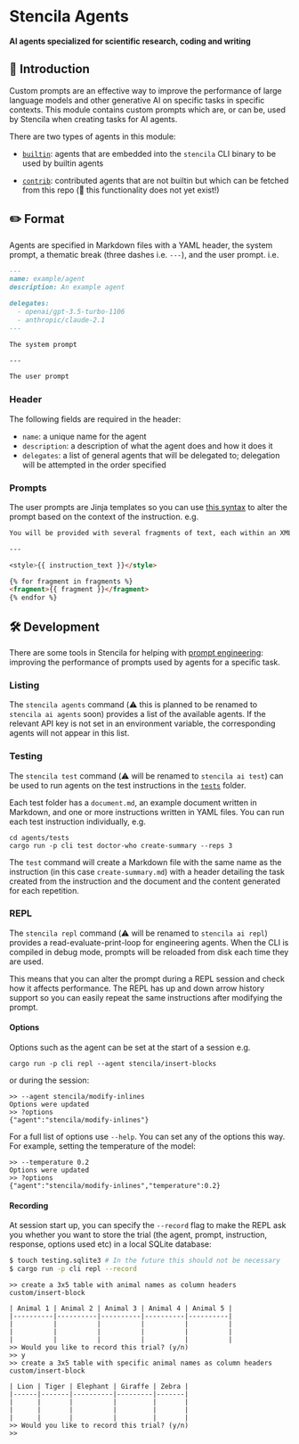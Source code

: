 # Stencila Agents

**AI agents specialized for scientific research, coding and writing**

## 🤖 Introduction

Custom prompts are an effective way to improve the performance of large language models and other generative AI on specific tasks in specific contexts. This module contains custom prompts which are, or can be, used by Stencila when creating tasks for AI agents.

There are two types of agents in this module:

- [`builtin`](builtin): agents that are embedded into the `stencila` CLI binary to be used by builtin agents

- [`contrib`](contrib): contributed agents that are not builtin but which can be fetched from this repo (🦄 this functionality does not yet exist!)

## ✏️ Format

Agents are specified in Markdown files with a YAML header, the system prompt, a thematic break (three dashes i.e. `---`), and the user prompt. i.e.

```markdown
---
name: example/agent
description: An example agent

delegates:
  - openai/gpt-3.5-turbo-1106
  - anthropic/claude-2.1
---

The system prompt

---

The user prompt
```

### Header

The following fields are required in the header:

- `name`: a unique name for the agent
- `description`: a description of what the agent does and how it does it
- `delegates`: a list of general agents that will be delegated to; delegation will be attempted in the order specified

### Prompts

The user prompts are Jinja templates so you can use [this syntax](https://docs.rs/minijinja/latest/minijinja/syntax/index.html) to alter the prompt based on the context of the instruction. e.g.

```markdown
You will be provided with several fragments of text, each within an XML <fragment> tag. Summarize the fragments as accurately as possible in the style provided in the XML <style> tag. Use no more than 4 sentences.

---

<style>{{ instruction_text }}</style>

{% for fragment in fragments %}
<fragment>{{ fragment }}</fragment>
{% endfor %}
```

## 🛠️ Development

There are some tools in Stencila for helping with [prompt engineering](https://en.wikipedia.org/wiki/Prompt_engineering): improving the performance of prompts used by agents for a specific task.

### Listing

The `stencila agents` command (⚠️ this is planned to be renamed to `stencila ai agents` soon) provides a list of the available agents. If the relevant API key is not set in an environment variable, the corresponding agents will not appear in this list.

### Testing

The `stencila test` command (⚠️ will be renamed to `stencila ai test`) can be used to run agents on the test instructions in the [`tests`](tests) folder.

Each test folder has a `document.md`, an example document written in Markdown, and one or more instructions written in YAML files. You can run each test instruction individually, e.g.

```console
cd agents/tests
cargo run -p cli test doctor-who create-summary --reps 3
```

The `test` command will create a Markdown file with the same name as the instruction (in this case `create-summary.md`) with a header detailing the task created from the instruction and the document and the content generated for each repetition.

### REPL

The `stencila repl` command (⚠️ will be renamed to `stencila ai repl`) provides a read-evaluate-print-loop for engineering agents. When the CLI is compiled in debug mode, prompts will be reloaded from disk each time they are used.

This means that you can alter the prompt during a REPL session and check how it affects performance. The REPL has up and down arrow history support so you can easily repeat the same instructions after modifying the prompt.

#### Options

Options such as the agent can be set at the start of a session e.g.

```console
cargo run -p cli repl --agent stencila/insert-blocks
```

or during the session:

```
>> --agent stencila/modify-inlines
Options were updated
>> ?options
{"agent":"stencila/modify-inlines"}
```

For a full list of options use `--help`. You can set any of the options this way. For example, setting the temperature of the model:

```
>> --temperature 0.2
Options were updated
>> ?options
{"agent":"stencila/modify-inlines","temperature":0.2}
```

#### Recording

At session start up, you can specify the `--record` flag to make the REPL ask you whether you want to store the trial (the agent, prompt, instruction, response, options used etc) in a local SQLite database:

```sh
$ touch testing.sqlite3 # In the future this should not be necessary
$ cargo run -p cli repl --record
```

```
>> create a 3x5 table with animal names as column headers
custom/insert-block

| Animal 1 | Animal 2 | Animal 3 | Animal 4 | Animal 5 |
|----------|----------|----------|----------|----------|
|          |          |          |          |          |
|          |          |          |          |          |
|          |          |          |          |          |
>> Would you like to record this trial? (y/n)
>> y
>> create a 3x5 table with specific animal names as column headers
custom/insert-block

| Lion | Tiger | Elephant | Giraffe | Zebra |
|------|-------|----------|---------|-------|
|      |       |          |         |       |
|      |       |          |         |       |
|      |       |          |         |       |
>> Would you like to record this trial? (y/n)
>>
```
